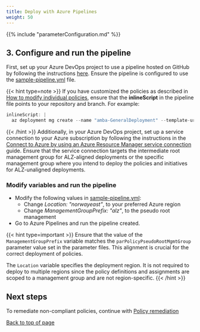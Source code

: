 ```yaml
---
title: Deploy with Azure Pipelines
weight: 50
---
```


{{% include "parameterConfiguration.md" %}}

## 3. Configure and run the pipeline

First, set up your Azure DevOps project to use a pipeline hosted on GitHub by following the instructions [here](https://learn.microsoft.com/en-us/azure/devops/pipelines/repos/github?view=azure-devops&tabs=yaml#access-to-github-repositories). Ensure the pipeline is configured to use the [sample-pipeline.yml](https://github.com/Azure/azure-monitor-baseline-alerts/blob/main/patterns/alz/examples/sample-pipeline.yml) file.

{{< hint type=note >}}
If you have customized the policies as described in [How to modify individual policies](../Introduction-to-deploying-the-ALZ-Pattern#how-to-modify-individual-policies), ensure that the **inlineScript** in the pipeline file points to your repository and branch. For example:

  ```ActionScript
  inlineScript: |
    az deployment mg create --name "amba-GeneralDeployment" --template-uri https://raw.githubusercontent.com/___YourGithubFork___/azure-monitor-baseline-alerts/___MainOrBranchname___/patterns/alz/alzArm.json --location $(location) --management-group-id $(ManagementGroupPrefix) --parameters .\patterns\alz\alzArm.param.json
  ```

{{< /hint >}}
Additionally, in your Azure DevOps project, set up a service connection to your Azure subscription by following the instructions in the [Connect to Azure by using an Azure Resource Manager service connection](https://docs.microsoft.com/en-us/azure/devops/pipelines/library/connect-to-azure?view=azure-devops&tabs=yaml) guide. Ensure that the service connection targets the intermediate root management group for ALZ-aligned deployments or the specific management group where you intend to deploy the policies and initiatives for ALZ-unaligned deployments.

### Modify variables and run the pipeline

- Modify the following values in [sample-pipeline.yml](https://github.com/Azure/azure-monitor-baseline-alerts/blob/main/patterns/alz/examples/sample-pipeline.yml):
  - Change _Location: "norwayeast"_, to your preferred Azure region
  - Change _ManagementGroupPrefix: "alz"_, to the pseudo root management
- Go to Azure Pipelines and run the pipeline created.

{{< hint type=important >}}
Ensure that the value of the `ManagementGroupPrefix` variable matches the `parPolicyPseudoRootMgmtGroup` parameter value set in the parameter files. This alignment is crucial for the correct deployment of policies.


The `Location` variable specifies the deployment region. It is not required to deploy to multiple regions since the policy definitions and assignments are scoped to a management group and are not region-specific.
{{< /hint >}}

## Next steps

To remediate non-compliant policies, continue with [Policy remediation](../Remediate-Policies)

[Back to top of page](.)
